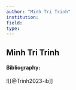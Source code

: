 ```yaml
---
author: "Minh Tri Trinh"
institution:
field:
type:
---
```


## Minh Tri Trinh
#### Bibliography:

![[@Trinh2023-ib]]